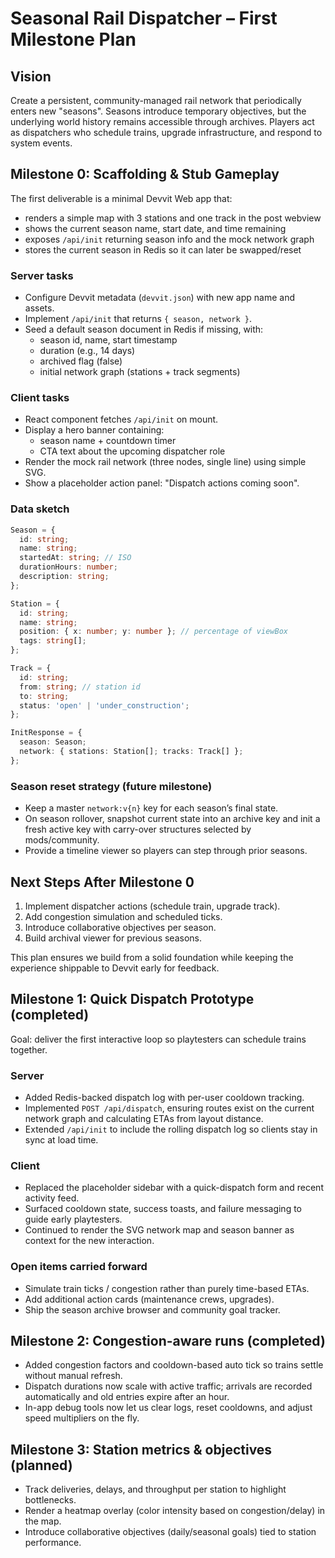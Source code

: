 # Seasonal Rail Dispatcher – First Milestone Plan

## Vision
Create a persistent, community-managed rail network that periodically enters new "seasons". Seasons introduce temporary objectives, but the underlying world history remains accessible through archives. Players act as dispatchers who schedule trains, upgrade infrastructure, and respond to system events.

## Milestone 0: Scaffolding & Stub Gameplay
The first deliverable is a minimal Devvit Web app that:
- renders a simple map with 3 stations and one track in the post webview
- shows the current season name, start date, and time remaining
- exposes `/api/init` returning season info and the mock network graph
- stores the current season in Redis so it can later be swapped/reset

### Server tasks
- Configure Devvit metadata (`devvit.json`) with new app name and assets.
- Implement `/api/init` that returns `{ season, network }`.
- Seed a default season document in Redis if missing, with:
  - season id, name, start timestamp
  - duration (e.g., 14 days)
  - archived flag (false)
  - initial network graph (stations + track segments)

### Client tasks
- React component fetches `/api/init` on mount.
- Display a hero banner containing:
  - season name + countdown timer
  - CTA text about the upcoming dispatcher role
- Render the mock rail network (three nodes, single line) using simple SVG.
- Show a placeholder action panel: "Dispatch actions coming soon".

### Data sketch
```ts
Season = {
  id: string;
  name: string;
  startedAt: string; // ISO
  durationHours: number;
  description: string;
};

Station = {
  id: string;
  name: string;
  position: { x: number; y: number }; // percentage of viewBox
  tags: string[];
};

Track = {
  id: string;
  from: string; // station id
  to: string;
  status: 'open' | 'under_construction';
};

InitResponse = {
  season: Season;
  network: { stations: Station[]; tracks: Track[] };
};
```

### Season reset strategy (future milestone)
- Keep a master `network:v{n}` key for each season’s final state.
- On season rollover, snapshot current state into an archive key and init a fresh active key with carry-over structures selected by mods/community.
- Provide a timeline viewer so players can step through prior seasons.

## Next Steps After Milestone 0
1. Implement dispatcher actions (schedule train, upgrade track).
2. Add congestion simulation and scheduled ticks.
3. Introduce collaborative objectives per season.
4. Build archival viewer for previous seasons.

This plan ensures we build from a solid foundation while keeping the experience shippable to Devvit early for feedback.

## Milestone 1: Quick Dispatch Prototype (completed)
Goal: deliver the first interactive loop so playtesters can schedule trains together.

### Server
- Added Redis-backed dispatch log with per-user cooldown tracking.
- Implemented `POST /api/dispatch`, ensuring routes exist on the current network graph and calculating ETAs from layout distance.
- Extended `/api/init` to include the rolling dispatch log so clients stay in sync at load time.

### Client
- Replaced the placeholder sidebar with a quick-dispatch form and recent activity feed.
- Surfaced cooldown state, success toasts, and failure messaging to guide early playtesters.
- Continued to render the SVG network map and season banner as context for the new interaction.

### Open items carried forward
- Simulate train ticks / congestion rather than purely time-based ETAs.
- Add additional action cards (maintenance crews, upgrades).
- Ship the season archive browser and community goal tracker.

## Milestone 2: Congestion-aware runs (completed)
- Added congestion factors and cooldown-based auto tick so trains settle without manual refresh.
- Dispatch durations now scale with active traffic; arrivals are recorded automatically and old entries expire after an hour.
- In-app debug tools now let us clear logs, reset cooldowns, and adjust speed multipliers on the fly.

## Milestone 3: Station metrics & objectives (planned)
- Track deliveries, delays, and throughput per station to highlight bottlenecks.
- Render a heatmap overlay (color intensity based on congestion/delay) in the map.
- Introduce collaborative objectives (daily/seasonal goals) tied to station performance.
